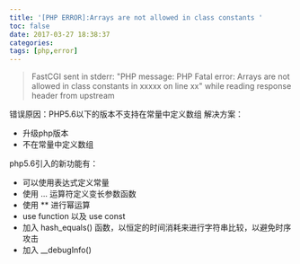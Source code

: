 ```yaml
---
title: '[PHP ERROR]:Arrays are not allowed in class constants '
toc: false
date: 2017-03-27 18:38:37
categories:
tags: [php,error]
---
```




>FastCGI sent in stderr: "PHP message: PHP Fatal error:  Arrays are not allowed in class constants in xxxxx on line xx" while reading response header from upstream


<!--more-->

错误原因：PHP5.6以下的版本不支持在常量中定义数组
解决方案：
- 升级php版本
- 不在常量中定义数组



php5.6引入的新功能有：
- 可以使用表达式定义常量
- 使用 ... 运算符定义变长参数函数
- 使用 ** 进行幂运算
- use function 以及 use const
- 加入 hash_equals() 函数，以恒定的时间消耗来进行字符串比较，以避免时序攻击
- 加入 __debugInfo()
